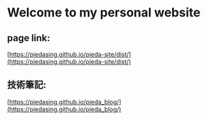 # Welcome to my personal website
## page link:
[https://piedasing.github.io/pieda-site/dist/](https://piedasing.github.io/pieda-site/dist/)

## 技術筆記:
[https://piedasing.github.io/pieda_blog/](https://piedasing.github.io/pieda_blog/)
